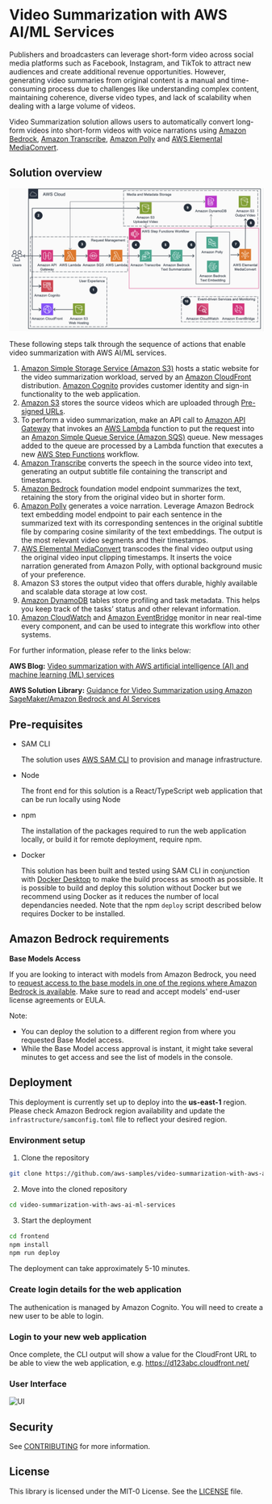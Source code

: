 # Video Summarization with AWS AI/ML Services

Publishers and broadcasters can leverage short-form video across social media platforms such as Facebook, Instagram, and TikTok to attract new audiences and create additional revenue opportunities. However, generating video summaries from original content is a manual and time-consuming process due to challenges like understanding complex content, maintaining coherence, diverse video types, and lack of scalability when dealing with a large volume of videos.

Video Summarization solution allows users to automatically convert long-form videos into short-form videos with voice narrations using [Amazon Bedrock](https://aws.amazon.com/bedrock/), [Amazon Transcribe](https://aws.amazon.com/transcribe/), [Amazon Polly](https://aws.amazon.com/polly/) and [AWS Elemental MediaConvert](https://aws.amazon.com/mediaconvert/).

## Solution overview

![Architecture diagram - Video Summarization](assets/video-summarization-architecture.png?raw=true "Architecture diagram - Video Summarization")

These following steps talk through the sequence of actions that enable video summarization with AWS AI/ML services.

1. [Amazon Simple Storage Service (Amazon S3)](https://aws.amazon.com/s3/) hosts a static website for the video summarization workload, served by an [Amazon CloudFront](https://aws.amazon.com/cloudfront/) distribution. [Amazon Cognito](https://aws.amazon.com/cognito/) provides customer identity and sign-in functionality to the web application.
2. [Amazon S3](https://aws.amazon.com/s3/) stores the source videos which are uploaded through [Pre-signed URLs](https://docs.aws.amazon.com/AmazonS3/latest/userguide/ShareObjectPreSignedURL.html).
3. To perform a video summarization, make an API call to [Amazon API Gateway](https://aws.amazon.com/api-gateway/) that invokes an [AWS Lambda](https://aws.amazon.com/lambda/) function to put the request into an [Amazon Simple Queue Service (Amazon SQS)](https://aws.amazon.com/sqs/) queue. New messages added to the queue are processed by a Lambda function that executes a new [AWS Step Functions](https://aws.amazon.com/step-functions/) workflow.
4. [Amazon Transcribe](https://aws.amazon.com/transcribe/) converts the speech in the source video into text, generating an output subtitle file containing the transcript and timestamps.
5. [Amazon Bedrock](https://aws.amazon.com/bedrock/) foundation model endpoint summarizes the text, retaining the story from the original video but in shorter form.
6. [Amazon Polly](https://aws.amazon.com/polly/) generates a voice narration. Leverage Amazon Bedrock text embedding model endpoint to pair each sentence in the summarized text with its corresponding sentences in the original subtitle file by comparing cosine similarity of the text embeddings. The output is the most relevant video segments and their timestamps.
7. [AWS Elemental MediaConvert](https://aws.amazon.com/mediaconvert/) transcodes the final video output using the original video input clipping timestamps. It inserts the voice narration generated from Amazon Polly, with optional background music of your preference.
8. Amazon S3 stores the output video that offers durable, highly available and scalable data storage at low cost.
9. [Amazon DynamoDB](https://aws.amazon.com/dynamodb/) tables store profiling and task metadata. This helps you keep track of the tasks’ status and other relevant information.
10. [Amazon CloudWatch](https://aws.amazon.com/cloudwatch/) and [Amazon EventBridge](https://aws.amazon.com/eventbridge/) monitor in near real-time every component, and can be used to integrate this workflow into other systems.

For further information, please refer to the links below:

**AWS Blog:** [Video summarization with AWS artificial intelligence (AI) and machine learning (ML) services](https://aws.amazon.com/blogs/media/video-summarization-with-aws-artificial-intelligence-ai-and-machine-learning-ml-services/)

**AWS Solution Library:** [Guidance for Video Summarization using Amazon SageMaker/Amazon Bedrock and AI Services](https://aws.amazon.com/solutions/guidance/video-summarization-using-amazon-sagemaker-and-ai-services/)

## Pre-requisites

- SAM CLI

  The solution uses [AWS SAM CLI](https://docs.aws.amazon.com/serverless-application-model/latest/developerguide/install-sam-cli.html) to provision and manage infrastructure.

- Node

  The front end for this solution is a React/TypeScript web application that can be run locally using Node

- npm

  The installation of the packages required to run the web application locally, or build it for remote deployment, require npm.

- Docker

  This solution has been built and tested using SAM CLI in conjunction with [Docker Desktop](https://www.docker.com/products/docker-desktop/) to make the build process as smooth as possible. It is possible to build and deploy this solution without Docker but we recommend using Docker as it reduces the number of local dependancies needed.
  Note that the npm `deploy` script described below requires Docker to be installed.

## Amazon Bedrock requirements

**Base Models Access**

If you are looking to interact with models from Amazon Bedrock, you need to [request access to the base models in one of the regions where Amazon Bedrock is available](https://console.aws.amazon.com/bedrock/home?#/modelaccess). Make sure to read and accept models' end-user license agreements or EULA.

Note:

- You can deploy the solution to a different region from where you requested Base Model access.
- While the Base Model access approval is instant, it might take several minutes to get access and see the list of models in the console.

## Deployment

This deployment is currently set up to deploy into the **us-east-1** region. Please check Amazon Bedrock region availability and update the `infrastructure/samconfig.toml` file to reflect your desired region.

### Environment setup

1. Clone the repository

```bash
git clone https://github.com/aws-samples/video-summarization-with-aws-ai-ml-services.git
```

2. Move into the cloned repository

```bash
cd video-summarization-with-aws-ai-ml-services
```

3. Start the deployment

```bash
cd frontend
npm install
npm run deploy
```

The deployment can take approximately 5-10 minutes.

### Create login details for the web application

The authenication is managed by Amazon Cognito. You will need to create a new user to be able to login.

### Login to your new web application

Once complete, the CLI output will show a value for the CloudFront URL to be able to view the web application, e.g. https://d123abc.cloudfront.net/

### User Interface

![UI](assets/video-summarization-ui.gif "Video Summarization UI")

## Security

See [CONTRIBUTING](CONTRIBUTING.md#security-issue-notifications) for more information.

## License

This library is licensed under the MIT-0 License. See the [LICENSE](LICENSE) file.
